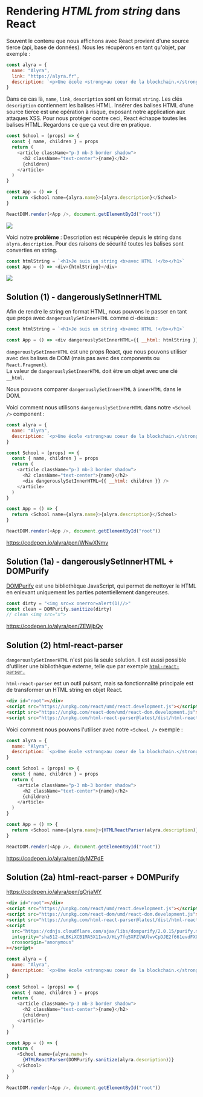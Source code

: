 # Rendering _HTML from string_ dans React

Souvent le contenu que nous affichons avec React provient d'une source tierce (api, base de données). Nous les récupérons en tant qu'objet, par exemple :

```javascript
const alyra = {
  name: "Alyra",
  link: "https://alyra.fr",
  description: `<p>Une école <strong>au coeur de la blockchain.</strong> Fondée par des passionnés et ouverte à toutes et tous.</p>`,
}
```

Dans ce cas là, `name`, `link`, `description` sont en format `string`. Les clés `description` contiennent les balises HTML. Insérer des balises HTML d'une source tierce est une opération à risque, exposant notre application aux attaques XSS. Pour nous protéger contre ceci, React échappe toutes les balises HTML. Regardons ce que ça veut dire en pratique.

```javascript
const School = (props) => {
  const { name, children } = props
  return (
    <article className="p-3 mb-3 border shadow">
      <h2 className="text-center">{name}</h2>
      {children}
    </article>
  )
}

const App = () => {
  return <School name={alyra.name}>{alyra.description}</School>
}

ReactDOM.render(<App />, document.getElementById("root"))
```

![](https://assets.codepen.io/4515922/alyrahtmlstring.png)

Voici notre **problème** : Description est récupérée depuis le string dans `alyra.description`. Pour des raisons de sécurité toutes les balises sont converties en string.

```javascript
const htmlString = `<h1>Je suis un string <b>avec HTML !</b></h1>`
const App = () => <div>{htmlString}</div>
```

![](https://assets.codepen.io/4515922/htmlstring.png)

## Solution (1) - dangerouslySetInnerHTML

Afin de rendre le string en format HTML, nous pouvons le passer en tant que props avec `dangerouslySetInnerHTML` comme ci-dessus :

```javascript
const htmlString = `<h1>Je suis un string <b>avec HTML !</b></h1>`

const App = () => <div dangerouslySetInnerHTML={{ __html: htmlString }} />
```

`dangerouslySetInnerHTML` est une props React, que nous pouvons utiliser avec des balises de DOM (mais pas avec des components ou `React.Fragment`).  
La valeur de `dangerouslySetInnerHTML` doit être un objet avec une clé `__html`.

Nous pouvons comparer `dangerouslySetInnerHTML` à `innerHTML` dans le DOM.

Voici comment nous utilisons `dangerouslySetInnerHTML` dans notre `<School />` component :

```javascript
const alyra = {
  name: "Alyra",
  description: `<p>Une école <strong>au coeur de la blockchain.</strong> Fondée par des passionnés et ouverte à toutes et tous.</p>`,
}

const School = (props) => {
  const { name, children } = props
  return (
    <article className="p-3 mb-3 border shadow">
      <h2 className="text-center">{name}</h2>
      <div dangerouslySetInnerHTML={{ __html: children }} />
    </article>
  )
}

const App = () => {
  return <School name={alyra.name}>{alyra.description}</School>
}

ReactDOM.render(<App />, document.getElementById("root"))
```

https://codepen.io/alyra/pen/WNwXNmv

## Solution (1a) - dangerouslySetInnerHTML + DOMPurify

[DOMPurify](https://github.com/cure53/DOMPurify) est une bibliothèque JavaScript, qui permet de nettoyer le HTML en enlevant uniquement les parties potentiellement dangereuses.

```javascript
const dirty = "<img src=x onerror=alert(1)//>"
const clean = DOMPurify.sanitize(dirty)
// clean <img src="x">
```

https://codepen.io/alyra/pen/ZEWjbQy

## Solution (2) html-react-parser

`dangerouslySetInnerHTML` n'est pas la seule solution. Il est aussi possible d'utiliser une bibliothèque externe, telle que par exemple [`html-react-parser.`](https://github.com/remarkablemark/html-react-parser)

`html-react-parser` est un outil puisant, mais sa fonctionnalité principale est de transformer un HTML string en objet React.

```html
<div id="root"></div>
<script src="https://unpkg.com/react/umd/react.development.js"></script>
<script src="https://unpkg.com/react-dom/umd/react-dom.development.js"></script>
<script src="https://unpkg.com/html-react-parser@latest/dist/html-react-parser.min.js"></script>
```

Voici comment nous pouvons l'utiliser avec notre `<School />` exemple :

```javascript
const alyra = {
  name: "Alyra",
  description: `<p>Une école <strong>au coeur de la blockchain.</strong> Fondée par des passionnés et ouverte à toutes et tous.</p>`,
}

const School = (props) => {
  const { name, children } = props
  return (
    <article className="p-3 mb-3 border shadow">
      <h2 className="text-center">{name}</h2>
      {children}
    </article>
  )
}

const App = () => {
  return <School name={alyra.name}>{HTMLReactParser(alyra.description)}</School>
}

ReactDOM.render(<App />, document.getElementById("root"))
```

https://codepen.io/alyra/pen/dyMZPdE

## Solution (2a) html-react-parser + DOMPurify

https://codepen.io/alyra/pen/gOrjaMY

```html
<div id="root"></div>
<script src="https://unpkg.com/react/umd/react.development.js"></script>
<script src="https://unpkg.com/react-dom/umd/react-dom.development.js"></script>
<script src="https://unpkg.com/html-react-parser@latest/dist/html-react-parser.min.js"></script>
<script
  src="https://cdnjs.cloudflare.com/ajax/libs/dompurify/2.0.15/purify.min.js"
  integrity="sha512-nLBKiXCB1MA5X1IwvJ/HLy7fq5XFZlWUlwvCpDJE2f661evdFXQxt1Zk2NBQyveeESfV566CEc8t0SuFrwqxSA=="
  crossorigin="anonymous"
></script>
```

```javascript
const alyra = {
  name: "Alyra",
  description: `<p>Une école <strong>au coeur de la blockchain.</strong> Fondée par des passionnés et ouverte à toutes et tous.</p>`,
}

const School = (props) => {
  const { name, children } = props
  return (
    <article className="p-3 mb-3 border shadow">
      <h2 className="text-center">{name}</h2>
      {children}
    </article>
  )
}

const App = () => {
  return (
    <School name={alyra.name}>
      {HTMLReactParser(DOMPurify.sanitize(alyra.description))}
    </School>
  )
}

ReactDOM.render(<App />, document.getElementById("root"))
```
